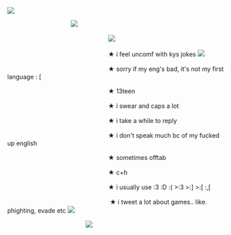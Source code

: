 ![](https://files.catbox.moe/9a8tah.png)

ㅤㅤㅤㅤㅤㅤㅤㅤㅤㅤㅤ  ![](https://fontmeme.com/temporary/874ea41152436946de5146016d6cfa8c.png)

ㅤㅤㅤㅤㅤㅤㅤㅤㅤㅤㅤㅤㅤㅤㅤㅤㅤㅤ![](https://fontmeme.com/temporary/e8fc5d355f0a84535e1c77283f43b947.png)

ㅤㅤㅤㅤㅤㅤㅤㅤㅤㅤㅤㅤㅤㅤㅤㅤㅤㅤ★ i feel uncomf with kys jokes ![](https://images-ext-2.discordapp.net/external/6DY0LHiHRLiHj-dwncKJkbuWXiwfpYRQD4CeYCTLROY/https/cdn.discordapp.com/emojis/929103938765066300.gif)

ㅤㅤㅤㅤㅤㅤㅤㅤㅤㅤㅤㅤㅤㅤㅤㅤㅤㅤ★ sorry if my eng's bad, it's not my first language : [ 

ㅤㅤㅤㅤㅤㅤㅤㅤㅤㅤㅤㅤㅤㅤㅤㅤㅤㅤ★ 13teen 

ㅤㅤㅤㅤㅤㅤㅤㅤㅤㅤㅤㅤㅤㅤㅤㅤㅤㅤ★ i swear and caps a lot 

ㅤㅤㅤㅤㅤㅤㅤㅤㅤㅤㅤㅤㅤㅤㅤㅤㅤㅤ★ i take a while to reply 

ㅤㅤㅤㅤㅤㅤㅤㅤㅤㅤㅤㅤㅤㅤㅤㅤㅤㅤ★ i don't speak much bc of my fucked up english

ㅤㅤㅤㅤㅤㅤㅤㅤㅤㅤㅤㅤㅤㅤㅤㅤㅤㅤ★ sometimes offtab 

ㅤㅤㅤㅤㅤㅤㅤㅤㅤㅤㅤㅤㅤㅤㅤㅤㅤㅤ★ c+h 

ㅤㅤㅤㅤㅤㅤㅤㅤㅤㅤㅤㅤㅤㅤㅤㅤㅤㅤ★ i usually use :3 :D :( >:3 >:] >:[ :,[

ㅤㅤㅤㅤㅤㅤㅤㅤㅤㅤㅤㅤㅤㅤㅤㅤㅤㅤ ★ i tweet a lot about games.. like. phighting, evade etc ![](https://images-ext-2.discordapp.net/external/6DY0LHiHRLiHj-dwncKJkbuWXiwfpYRQD4CeYCTLROY/https/cdn.discordapp.com/emojis/929103938765066300.gif)
ㅤㅤㅤㅤㅤㅤㅤㅤㅤㅤㅤㅤㅤㅤㅤㅤㅤ ㅤㅤㅤ

ㅤㅤㅤㅤㅤㅤㅤㅤㅤㅤㅤㅤㅤㅤ![](https://files.catbox.moe/gcy1e2.png)
